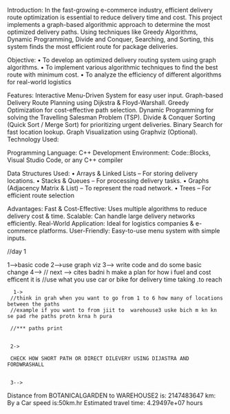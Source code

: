 Introduction:
In the fast-growing e-commerce industry, efficient delivery route optimization is essential to reduce delivery time and cost. This project implements a graph-based algorithmic approach to determine the most optimized delivery paths. Using techniques like Greedy Algorithms, Dynamic Programming, Divide and Conquer, Searching, and Sorting, this system finds the most efficient route for package deliveries.

Objective: 
•	To develop an optimized delivery routing system using graph algorithms.
•	To implement various algorithmic techniques to find the best route with minimum cost.
•	To analyze the efficiency of different algorithms for real-world logistics

Features: 
Interactive Menu-Driven System for easy user input.
Graph-based Delivery Route Planning using Dijkstra & Floyd-Warshall.
Greedy Optimization for cost-effective path selection.
Dynamic Programming for solving the Travelling Salesman Problem (TSP).
Divide & Conquer Sorting (Quick Sort / Merge Sort) for prioritizing urgent deliveries.
Binary Search for fast location lookup.
Graph Visualization using Graphviz (Optional).
Technology Used: 

Programming Language: C++ 
Development Environment: Code::Blocks, Visual Studio Code, or any C++ compiler 

Data Structures Used:
•	Arrays & Linked Lists – For storing delivery locations.
•	Stacks & Queues – For processing delivery tasks.
•	Graphs (Adjacency Matrix & List) – To represent the road network.
•	Trees – For efficient route selection

 Advantages:
Fast & Cost-Effective: Uses multiple algorithms to reduce delivery cost & time.
 Scalable: Can handle large delivery networks efficiently.
 Real-World Application: Ideal for logistics companies & e-commerce platforms.
User-Friendly: Easy-to-use menu system with simple inputs.




//day 1 

 1-->basic code
 2-->use graph viz 
 3--> write code and do some basic change 
 4-->
 //
 next --> cites badni h 
     make a plan for how i fuel and cost efficent it is 
     //use what you use car or bike for delivery 
     time taking .to reach 


      1->
     //think in grah when you want to go from 1 to 6 how many of locations  between the paths 
     //example if you want to from jiit to  warehouse3 uske bich m kn kn se pad rhe paths protn krna h pura 

     //*** paths print 


     2->

     CHECK HOW SHORT PATH OR DIRECT DILEVERY USING DIJASTRA AND FORDWRASHALL 


     3--> 

Distance from BOTANICALGARDEN to WAREHOUSE2 is: 2147483647 km:
By a  Car speed is:50km.hr
Estimated travel time: 4.29497e+07 hours
    

      